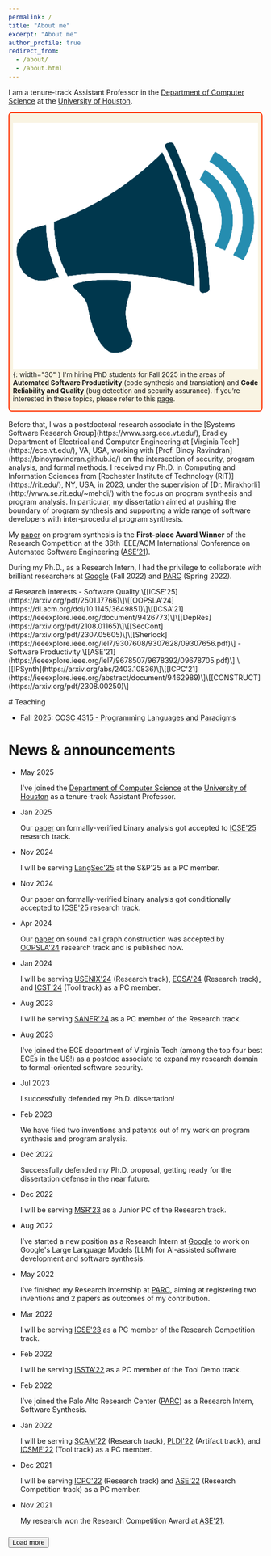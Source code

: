 ```yaml
---
permalink: /
title: "About me"
excerpt: "About me"
author_profile: true
redirect_from: 
  - /about/
  - /about.html
---
```


<style>
.kbd {
  font-size: 0.95em;
  padding: 0.1em 0.15em;
  border-radius: 0.2em;
  border: 1px solid #666;
  box-shadow: 0.15em 0.15em #aaa;
  background: white;
  text-decoration: none;
}
</style>

I am a tenure-track Assistant Professor in the [Department of Computer Science](https://www.uh.edu/nsm/computer-science/) at the [University of Houston](https://www.uh.edu).

<div style="font-size: 0.95em; padding: 0.1em 0.50em; padding-top:6px; border-radius: 0.5em; border: 2px solid #ff3000; background: #f9f3decf" markdown="1">

![Announcement](/assets/images/hiclipart_announcement.png){: width="30" } I'm hiring PhD students for Fall 2025 in the areas of <b>Automated Software Productivity</b> (code synthesis and translation) and <b>Code Reliability and Quality</b> (bug detection and security assurance). If you’re interested in these topics, please refer to this [page](PASS). 
<!-- and are a prospective PhD student already admitted for Fall 2025, planning to apply for Spring 2026 to UH, or considering future Master’s opportunities, please fill out the appropriate interest form: [PhD](https://forms.gle/DPvfmVDgoQfjhaoW9) or [Master's](https://forms.gle/v8gxsCrfg25MrqD36). -->

<!--Due to the high volume of interest, I'm unable to respond to individual emails. Please fill out the form only, and I’ll reach out if there’s a potential match.-->

</div>
<br/>
Before that, I was a postdoctoral research associate in the [Systems Software Research Group](https://www.ssrg.ece.vt.edu/), Bradley Department of Electrical and Computer Engineering at [Virginia Tech](https://ece.vt.edu/), VA, USA, working with [Prof. Binoy Ravindran](https://binoyravindran.github.io/) on the intersection of security, program analysis, and formal methods. I received my Ph.D. in Computing and Information Sciences from [Rochester Institute of Technology (RIT)](https://rit.edu/), NY, USA, in 2023, under the supervision of [Dr. Mirakhorli](http://www.se.rit.edu/~mehdi/) with the focus on program synthesis and program analysis. In particular, my dissertation aimed at pushing the boundary of program synthesis and supporting a wide range of software developers with inter-procedural program synthesis.

My [paper](https://ieeexplore.ieee.org/document/9678705) on program synthesis is the **First-place Award Winner** of the Research Competition at the 36th IEEE/ACM International Conference on Automated Software Engineering ([ASE’21](https://conf.researchr.org/home/ase-2021)).

During my Ph.D., as a Research Intern, I had the privilege to collaborate with brilliant researchers at [Google](http://www.google.com) (Fall 2022) and [PARC](https://www.parc.com) (Spring 2022). 


<!-- 
![Announcement](/assets/images/hiclipart_announcement.png){: width="50" } <b>I'm on the job market for the next academic year (2025-26) for an assistant professor postition.</b> 
Please find my [CV](/assets/docs/Ali Shokri-CV-2025.pdf), [research statement](/assets/docs/Ali Shokri-Research Statement.pdf), and [teaching statement](/assets/docs/Ali Shokri-Teaching Statement.pdf). -->

<!--div style="font-size: 0.95em; padding: 0.1em 0.50em; border-radius: 0.5em; border: 1px solid #3853a470; background: #f5f6f7cf;" markdown="1">

![Announcement](/assets/images/hiclipart_announcement.png){: width="50" } <b>I'm on the academic job market for a start date of August 2024.</b> Please find my [CV](/assets/docs/Ali_Shokri-CV-2025.pdf), [research statement](/assets/docs/Ali_Research_Statement.pdf), and [teaching statement](/assets/docs/Ali_Teaching_Statement.pdf).
</div-->

<!--div style="font-size: 0.95em; padding: 0.1em 0.50em; border-radius: 0.5em; border: 1px solid #3853a470; background: #f5f6f7cf;" markdown="1"-->



<p> </p>
# Research interests
<!--
- Program analysis \[[ArCode](https://ieeexplore.ieee.org/document/9426773)\]\[[Seneca](https://dl.acm.org/doi/10.1145/3649851)\]\[[ICPC](https://ieeexplore.ieee.org/abstract/document/9462989)\]\[[DepRes](https://arxiv.org/pdf/2108.01165)\]
- Program Synthesis \[[ASE'21](https://ieeexplore.ieee.org/iel7/9678507/9678392/09678705.pdf)\] \[[IPSynth](https://arxiv.org/abs/2403.10836)\] \[[CONSTRUCT](https://arxiv.org/pdf/2308.00250)\]
- Software Security \[[SecCont](https://arxiv.org/pdf/2307.05605)\]\[[Sherlock](https://ieeexplore.ieee.org/iel7/9307608/9307628/09307656.pdf)\]
-->
<!--
- Program analysis \[[ICSE'25](https://arxiv.org/pdf/2501.17766)\]\[[OOPSLA'24](https://dl.acm.org/doi/10.1145/3649851)\]\[[ICSA'21](https://ieeexplore.ieee.org/document/9426773)\]\[[ICPC'21](https://ieeexplore.ieee.org/abstract/document/9462989)\]\[[DepRes](https://arxiv.org/pdf/2108.01165)\]
- Program Synthesis \[[ASE'21](https://ieeexplore.ieee.org/iel7/9678507/9678392/09678705.pdf)\] \[[IPSynth](https://arxiv.org/abs/2403.10836)\] \[[CONSTRUCT](https://arxiv.org/pdf/2308.00250)\]
- Software Security \[[SecCont](https://arxiv.org/pdf/2307.05605)\]\[[Sherlock](https://ieeexplore.ieee.org/iel7/9307608/9307628/09307656.pdf)\]
-->
- Software Quality \[[ICSE'25](https://arxiv.org/pdf/2501.17766)\]\[[OOPSLA'24](https://dl.acm.org/doi/10.1145/3649851)\]\[[ICSA'21](https://ieeexplore.ieee.org/document/9426773)\]\[[DepRes](https://arxiv.org/pdf/2108.01165)\]\[[SecCont](https://arxiv.org/pdf/2307.05605)\]\[[Sherlock](https://ieeexplore.ieee.org/iel7/9307608/9307628/09307656.pdf)\]
- Software Productivity \[[ASE'21](https://ieeexplore.ieee.org/iel7/9678507/9678392/09678705.pdf)\] \[[IPSynth](https://arxiv.org/abs/2403.10836)\]\[[ICPC'21](https://ieeexplore.ieee.org/abstract/document/9462989)\]\[[CONSTRUCT](https://arxiv.org/pdf/2308.00250)\]

<p> </p>
# Teaching

- Fall 2025: [COSC 4315 - Programming Languages and Paradigms](https://uh.simplesyllabus.com/en-US/doc/4kg2x75pu/Fall-2025-COSC-4315-26604-?mode=view)


# News & announcements
<ul class="news-list" id="newsList">
  <li>
    <span class="news-date">May 2025</span>
    <div class="news-content">
      <p class="news-title">I've joined the <a href="https://www.uh.edu/nsm/computer-science/">Department of Computer Science</a> at the <a href="https://www.uh.edu/">University of Houston</a> as a tenure-track Assistant Professor.</p>
    </div>
  </li>
  <li>
    <span class="news-date">Jan 2025</span>
    <div class="news-content">
      <p class="news-title">Our <a href="https://arxiv.org/pdf/2501.17766">paper</a> on formally-verified binary analysis got accepted to <a href="https://conf.researchr.org/track/icse-2025/icse-2025-research-track">ICSE'25</a> research track.</p>
    </div>
  </li>
  <li>
    <span class="news-date">Nov 2024</span>
    <div class="news-content">
      <p class="news-title">I will be serving <a href="https://langsec.org/spw25">LangSec'25</a> at the S&amp;P'25 as a PC member.</p>
    </div>
  </li>
  <li>
    <span class="news-date">Nov 2024</span>
    <div class="news-content">
      <p class="news-title">Our paper on formally-verified binary analysis got conditionally accepted to <a href="https://conf.researchr.org/track/icse-2025/icse-2025-research-track">ICSE'25</a> research track.</p>
    </div>
  </li>
  <li>
    <span class="news-date">Apr 2024</span>
    <div class="news-content">
      <p class="news-title">Our <a href="https://dl.acm.org/doi/abs/10.1145/3649851">paper</a> on sound call graph construction was accepted by <a href="https://2024.splashcon.org/track/splash-2024-oopsla#Call-for-Papers">OOPSLA'24</a> research track and is published now.</p>
    </div>
  </li>
  <li>
    <span class="news-date">Jan 2024</span>
    <div class="news-content">
      <p class="news-title">I will be serving <a href="https://www.usenix.org/conference/usenixsecurity24">USENIX'24</a> (Research track), <a href="https://conf.researchr.org/track/ecsa-2024/ecsa-2024-research-papers">ECSA'24</a> (Research track), and <a href="https://conf.researchr.org/track/icst-2024/icst-2024-testing-tool-demo#ICST-2024-Testing-Tools-and-Demonstration-Call-for-Papers">ICST'24</a> (Tool track) as a PC member.</p>
    </div>
  </li>
  <li>
    <span class="news-date">Aug 2023</span>
    <div class="news-content">
      <p class="news-title">I will be serving <a href="https://conf.researchr.org/track/saner-2024/saner-2024-papers">SANER'24</a> as a PC member of the Research track.</p>
    </div>
  </li>
  <li>
    <span class="news-date">Aug 2023</span>
    <div class="news-content">
      <p class="news-title">I've joined the ECE department of Virginia Tech (among the top four best ECEs in the US!) as a postdoc associate to expand my research domain to formal-oriented software security.</p>
    </div>
  </li>
  <li>
    <span class="news-date">Jul 2023</span>
    <div class="news-content">
      <p class="news-title">I successfully defended my Ph.D. dissertation!</p>
    </div>
  </li>
  <li>
    <span class="news-date">Feb 2023</span>
    <div class="news-content">
      <p class="news-title">We have filed two inventions and patents out of my work on program synthesis and program analysis.</p>
    </div>
  </li>
  <li>
    <span class="news-date">Dec 2022</span>
    <div class="news-content">
      <p class="news-title">Successfully defended my Ph.D. proposal, getting ready for the dissertation defense in the near future.</p>
    </div>
  </li>
  <li>
    <span class="news-date">Dec 2022</span>
    <div class="news-content">
      <p class="news-title">I will be serving <a href="https://conf.researchr.org/home/msr-2023">MSR'23</a> as a Junior PC of the Research track.</p>
    </div>
  </li>
  <li>
    <span class="news-date">Aug 2022</span>
    <div class="news-content">
      <p class="news-title">I’ve started a new position as a Research Intern at <a href="http://www.google.com/">Google</a> to work on Google's Large Language Models (LLM) for AI-assisted software development and software synthesis.</p>
    </div>
  </li>
  <li>
    <span class="news-date">May 2022</span>
    <div class="news-content">
      <p class="news-title">I’ve finished my Research Internship at <a href="https://www.parc.com/">PARC</a>, aiming at registering two inventions and 2 papers as outcomes of my contribution.</p>
    </div>
  </li>
  <li>
    <span class="news-date">Mar 2022</span>
    <div class="news-content">
      <p class="news-title">I will be serving <a href="https://conf.researchr.org/track/icse-2023/icse-2023-SRC">ICSE'23</a> as a PC member of the Research Competition track.</p>
    </div>
  </li>
  <li>
    <span class="news-date">Feb 2022</span>
    <div class="news-content">
      <p class="news-title">I will be serving <a href="https://conf.researchr.org/track/issta-2022/issta-2022-tool-demonstrations">ISSTA'22</a> as a PC member of the Tool Demo track.</p>
    </div>
  </li>
  <li>
    <span class="news-date">Feb 2022</span>
    <div class="news-content">
      <p class="news-title">I’ve joined the Palo Alto Research Center (<a href="https://www.parc.com/">PARC</a>) as a Research Intern, Software Synthesis.</p>
    </div>
  </li>
  <li>
    <span class="news-date">Jan 2022</span>
    <div class="news-content">
      <p class="news-title">I will be serving <a href="http://www.ieee-scam.org/2022/#cfpresearchtrack">SCAM'22</a> (Research track), <a href="https://pldi22.sigplan.org/track/pldi-2022-PLDI-Research-Artifacts">PLDI'22</a> (Artifact track), and <a href="https://cyprusconferences.org/icsme2022/tool-demo-track/">ICSME'22</a> (Tool track) as a PC member.</p>
    </div>
  </li>
  <li>
    <span class="news-date">Dec 2021</span>
    <div class="news-content">
      <p class="news-title">I will be serving <a href="https://conf.researchr.org/track/icpc-2022/icpc-2022-research">ICPC'22</a> (Research track) and <a href="https://conf.researchr.org/track/ase-2022/ase-2022-student-research-competition">ASE'22</a> (Research Competition track) as a PC member.</p>
    </div>
  </li>
  <li>
    <span class="news-date">Nov 2021</span>
    <div class="news-content">
      <p class="news-title">My research won the Research Competition Award at <a href="https://conf.researchr.org/track/ase-2021/ase-2021-student-research-competition">ASE'21</a>.</p>
    </div>
  </li>
</ul>

<button id="loadMoreBtn" style="margin-top: 10px;">Load more</button>

<script>
document.addEventListener("DOMContentLoaded", () => {
  const list = document.querySelectorAll("#newsList li");
  const loadMoreBtn = document.getElementById("loadMoreBtn");
  let visibleCount = 4;

  list.forEach((item, index) => {
    if (index >= visibleCount) item.style.display = "none";
  });

  loadMoreBtn.addEventListener("click", () => {
    let shownCount = 0;
    list.forEach((item) => {
      if (item.style.display === "none" && shownCount < 4) {
        item.style.display = "block";
        shownCount++;
      }
    });

    const hiddenItems = Array.from(list).filter(item => item.style.display === "none");
    if (hiddenItems.length === 0) {
      loadMoreBtn.style.display = "none";
    }
  });
});
</script>
